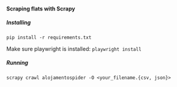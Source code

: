 #### Scraping flats with Scrapy

##### Installing

```pip install -r requirements.txt```

Make sure playwright is installed: ```playwright install``` 

##### Running
```scrapy crawl alojamentospider -O <your_filename.{csv, json}>```
